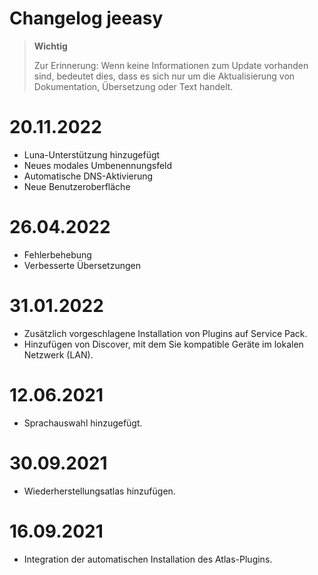 # Changelog jeeasy

>**Wichtig**
>
>Zur Erinnerung: Wenn keine Informationen zum Update vorhanden sind, bedeutet dies, dass es sich nur um die Aktualisierung von Dokumentation, Übersetzung oder Text handelt.

# 20.11.2022

- Luna-Unterstützung hinzugefügt
- Neues modales Umbenennungsfeld
- Automatische DNS-Aktivierung
- Neue Benutzeroberfläche

# 26.04.2022

- Fehlerbehebung
- Verbesserte Übersetzungen

# 31.01.2022

- Zusätzlich vorgeschlagene Installation von Plugins auf Service Pack.
- Hinzufügen von Discover, mit dem Sie kompatible Geräte im lokalen Netzwerk (LAN).

# 12.06.2021

- Sprachauswahl hinzugefügt.

# 30.09.2021

- Wiederherstellungsatlas hinzufügen.

# 16.09.2021

- Integration der automatischen Installation des Atlas-Plugins.
